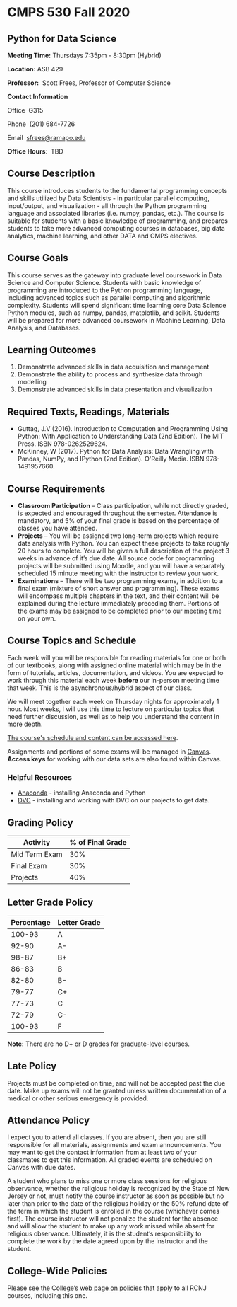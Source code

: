 # CMPS 530 Fall 2020

## Python for Data Science

**Meeting Time:** Thursdays 7:35pm - 8:30pm (Hybrid)

**Location:** ASB 429

**Professor:**&nbsp;&nbsp;Scott Frees, Professor of Computer Science

**Contact Information**

Office&nbsp;&nbsp;G315

Phone&nbsp;&nbsp;(201) 684-7726

Email&nbsp;&nbsp;[sfrees@ramapo.edu](mailto:sfrees@ramapo.edu)

**Office Hours**:&nbsp;&nbsp;TBD

## Course Description
This course introduces students to the fundamental programming concepts and skills utilized by Data Scientists - in particular parallel computing, input/output, and visualization - all through the Python programming language and associated libraries (i.e. numpy, pandas, etc.).  The course is suitable for students with a basic knowledge of programming, and prepares students to take more advanced computing courses in databases, big data analytics, machine learning, and other DATA and CMPS electives.

## Course Goals
This course serves as the gateway into graduate level coursework in Data Science and Computer Science.  Students with basic knowledge of programming are introduced to the Python programming language, including advanced topics such as parallel computing and algorithmic complexity.  Students will spend significant time learning core Data Science Python modules, such as numpy, pandas, matplotlib, and scikit.  Students will be prepared for more advanced coursework in Machine Learning, Data Analysis, and Databases.

## Learning Outcomes
1. Demonstrate advanced skills in data acquisition and management
2. Demonstrate the ability to process and synthesize data through modelling
3. Demonstrate advanced skills in data presentation and visualization

## Required Texts, Readings, Materials
- Guttag, J.V (2016). Introduction to Computation and Programming Using Python: With Application to Understanding Data (2nd Edition). The MIT Press.  ISBN 978-0262529624.
- McKinney, W (2017).  Python for Data Analysis: Data Wrangling with Pandas, NumPy, and IPython (2nd Edition). O'Reilly Media. ISBN 978-1491957660.

## Course Requirements
- **Classroom Participation** – Class participation, while not directly graded, is expected and encouraged throughout the semester. Attendance is mandatory, and 5% of your final grade is based on the percentage of classes you have attended.
- **Projects** – You will be assigned two long-term projects which require data analysis with Python.  You can expect these projects to take roughly 20 hours to complete.  You will be given a full description of the project 3 weeks in advance of it’s due date.  All source code for programming projects will be submitted using Moodle, and you will have a separately scheduled 15 minute meeting with the instructor to review your work.
- **Examinations** – There will be two programming exams, in addition to a final exam (mixture of short answer and programming). These exams will encompass multiple chapters in the text, and their content will be explained during the lecture immediately preceding them.  Portions of the exams may be assigned to be completed prior to our meeting time on your own.

## Course Topics and Schedule
Each week will you will be responsible for reading materials for one or both of our textbooks, along with assigned online material which may be in the form of tutorials, articles, documentation, and videos.  You are expected to work through this material each week **before** our in-person meeting time that week.  This is the asynchronous/hybrid aspect of our class.

We will meet together each week on Thursday nights for approximately 1 hour.  Most weeks, I will use this time to lecture on particular topics that need further discussion, as well as to help you understand the content in more depth.

[The course's schedule and content can be accessed here](topics.html).

Assignments and portions of some exams will be managed in [Canvas](https://ramapo.instructure.com).  **Access keys** for working with our data sets are also found within Canvas.

### Helpful Resources
- [Anaconda](./anaconda.html) - installing Anaconda and Python
- [DVC](./dvc.html) - installing and working with DVC on our projects to get data.

## Grading Policy
Activity | % of Final Grade |
--- | --- | 
Mid Term Exam | 30%
Final Exam | 30%
Projects  | 40%


## Letter Grade Policy

Percentage | Letter Grade |
--- | --- | 
100-93 | A 
92-90 | A- 
98-87 | B+ 
86-83 | B 
82-80 | B- 
79-77 | C+ 
77-73 | C 
72-79 | C- 
100-93 | F 

**Note:** There are no D+ or D grades for graduate-level courses.  

## Late Policy
Projects must be completed on time, and will not be accepted past the due date.  Make up exams will not be granted unless written documentation of a medical or other serious emergency is provided.

## Attendance Policy
I expect you to attend all classes. If you are absent, then you are still responsible for all materials, assignments and exam announcements. You may want to get the contact information from at least two of your classmates to get this information. All graded events are scheduled on Canvas with due dates. 

A student who plans to miss one or more class sessions for religious observance, whether the religious holiday is recognized by the State of New Jersey or not, must notify the course instructor as soon as possible but no later than prior to the date of the religious holiday or the 50% refund date of the term in which the student is enrolled in the course (whichever comes first). The course instructor will not penalize the student for the absence and will allow the student to make up any work missed while absent for religious observance. Ultimately, it is the student’s responsibility to complete the work by the date agreed upon by the instructor and the student.


## College-Wide Policies
Please see the College’s [web page on policies](https://www.ramapo.edu/fa/arc/college-wide-policies-courses) that apply to all RCNJ courses, including this one.

